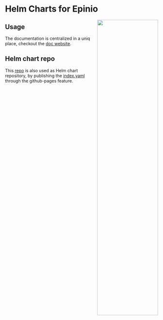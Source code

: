 # Helm Charts for Epinio

<img src="./assets/epinio.png" align="right" width="200" height="50%">

## Usage

The documentation is centralized in a uniq place, checkout the [doc website].

[doc website]: https://docs.epinio.io

## Helm chart repo

This [repo] is also used as Helm chart repository, by publishing the [index.yaml] through the github-pages feature.

[repo]: https://github.com/vmfarms/epinio-helm-charts
[index.yaml]: https://github.com/vmfarms/epinio-helm-charts/blob/gh-pages/index.yaml

